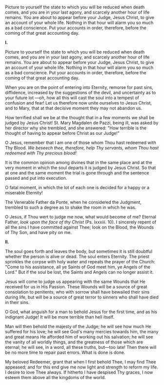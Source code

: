 
Picture to yourself the state to which you will be reduced when death comes, and you are in your last agony, and scarcely another hour of life remains. You are about to appear before your Judge, Jesus Christ, to give an account of your whole life. Nothing in that hour will alarm you so much as a bad conscience. Put your accounts in order, therefore, before the coming of that great accounting day.

**I\.**

Picture to yourself the state to which you will be reduced when death comes, and you are in your last agony, and scarcely another hour of life remains. You are about to appear before your Judge, Jesus Christ, to give an account of your whole life. Nothing in that hour will alarm you so much as a bad conscience. Put your accounts in order, therefore, before the coming of that great accounting day.

When you are on the point of entering into Eternity, remorse for past sins, diffidence, increased by the suggestions of the devil, and uncertainty as to your future lot —oh, how all this will cast the soul into a tempest of confusion and fear! Let us therefore now unite ourselves to Jesus Christ, and to Mary, that at that decisive moment they may not abandon us.

How terrified shall we be at the thought that in a few moments we shall be judged by Jesus Christ! St. Mary Magdalen de Pazzi, being ill, was asked by her director why she trembled, and she answered: \"How terrible is the thought of having to appear before Christ as our Judge!\"

O Jesus, remember that I am one of those whom Thou hast redeemed with Thy Blood. *We beseech thee, therefore, help Thy servants, whom Thou hast redeemed with Thy precious blood!*

It is the common opinion among divines that in the same place and at the very moment in which the soul departs it is judged by Jesus Christ. So that at one and the same moment the trial is gone through and the sentence passed and put into execution.

O fatal moment, in which the lot of each one is decided for a happy or a miserable Eternity!

The Venerable Father da Ponte, when he considered the Judgment, trembled to such a degree as to shake the room in which he was.

O Jesus, if Thou wert to judge me now, what would become of me? Eternal Father, *look upon the face of thy Christ* (Ps. lxxxiii. 10). I sincerely repent of all the sins I have committed against Thee; look on the Blood, the Wounds of Thy Son, and have pity on me.

**II\.**

The soul goes forth and leaves the body, but sometimes it is still doubtful whether the person is alive or dead. The soul enters Eternity. The priest sprinkles the corpse with holy water and repeats the prayer of the Church: \"Come to his assistance, all ye Saints of God meet him, ye Angels of the Lord.\" But if the soul be lost, the Saints and Angels can no longer assist it.

Jesus will come to judge us appearing with the same Wounds that He received for us in His Passion. These Wounds will be a source of great consolation to penitents, who with sorrow shall have bewailed their sins during life, but will be a source of great terror to sinners who shall have died in their sins.

O God, what anguish for a man to behold Jesus for the first time, and as his indignant Judge! It will be more terrible than hell itself.

Man will then behold the majesty of the Judge; he will see how much He suffered for his love; he will see God\'s many mercies towards him, the many and great means He afforded him of working out his salvation; he will see the vanity of all worldly things, and the greatness of those which are eternal; he will see, in a word, all these truths, but—too late! Then there will be no more time to repair past errors. What is done is done.

My beloved Redeemer, grant that when I first behold Thee, I may find Thee appeased; and for this end give me now light and strength to reform my life. I desire to love Thee always. If hitherto I have despised Thy graces, I now esteem them above all the kingdoms of the world.

